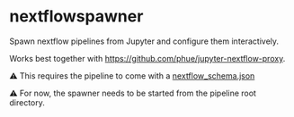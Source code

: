 # nextflowspawner

Spawn nextflow pipelines from Jupyter and configure them interactively.

Works best together with https://github.com/phue/jupyter-nextflow-proxy.

:warning: This requires the pipeline to come with a [nextflow_schema.json](https://nextflow-io.github.io/nf-validation/latest/nextflow_schema/nextflow_schema_specification/)

:warning: For now, the spawner needs to be started from the pipeline root directory.